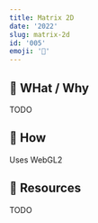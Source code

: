 ```yaml
---
title: Matrix 2D
date: '2022'
slug: matrix-2d
id: '005'
emoji: '📐'
---
```


## 🚧 WHat / Why

TODO

## 🚧 How

Uses WebGL2

## 🚧 Resources

TODO
